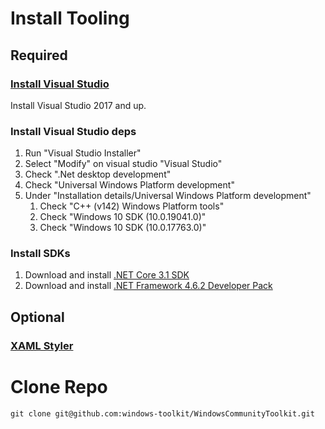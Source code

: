 # Install Tooling
## Required
### [Install Visual Studio](https://visualstudio.microsoft.com/downloads)
Install Visual Studio 2017 and up.
### Install Visual Studio deps
1. Run "Visual Studio Installer"
2. Select "Modify" on visual studio "Visual Studio"
3. Check ".Net desktop development"
4. Check "Universal Windows Platform development"
5. Under "Installation details/Universal Windows Platform development" 
   1. Check "C++ (v142) Windows Platform tools"
   2. Check "Windows 10 SDK (10.0.19041.0)"
   3. Check "Windows 10 SDK (10.0.17763.0)"
### Install SDKs
1. Download and install [.NET Core 3.1 SDK](https://dotnet.microsoft.com/download/visual-studio-sdks)
2. Download and install [.NET Framework 4.6.2 Developer Pack](https://dotnet.microsoft.com/download/visual-studio-sdks)

## Optional
### [XAML Styler](https://marketplace.visualstudio.com/items?itemName=TeamXavalon.XAMLStyler)

# Clone Repo
```
git clone git@github.com:windows-toolkit/WindowsCommunityToolkit.git
```
